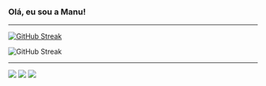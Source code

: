 
### Olá, eu sou a Manu!

---
[![GitHub Streak](https://streak-stats.demolab.com/?user=SEU_USUARIO&theme=tokyonight&hide_border=true)](https://git.io/streak-stats)

![GitHub Streak](https://github-readme-streak-stats.herokuapp.com/?user=SEU_USERNAME&theme=radical)

---

<div> 
 <a href="#" target="_blank"><img src="https://img.shields.io/badge/Discord-7289DA?style=for-the-badge&logo=discord&logoColor=white" target="_blank"></a> 
  <a href="manuella.rosario@ba.estudante.senai.br"><img src="https://img.shields.io/badge/-Gmail-%23333?style=for-the-badge&logo=gmail&logoColor=white" target="_blank"></a>
  <a href="#" target="_blank"><img src="https://img.shields.io/badge/-LinkedIn-%230077B5?style=for-the-badge&logo=linkedin&logoColor=white" target="_blank"></a> 
  
</div>

